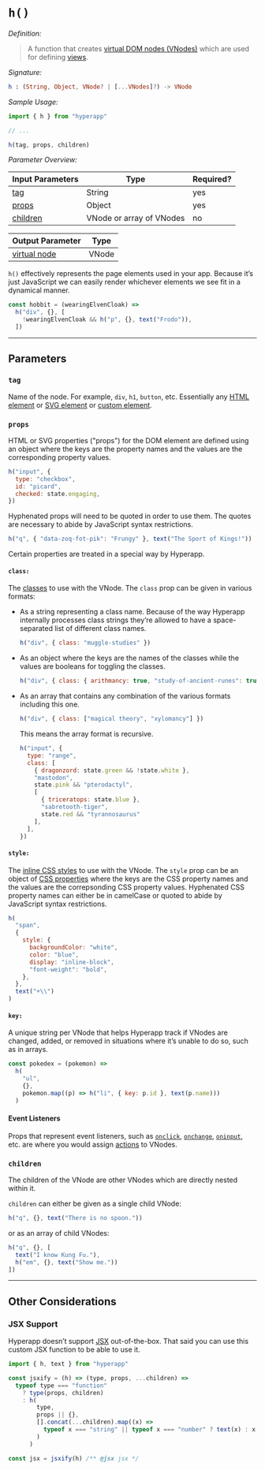 <h1 title="The name of the `h()` function is short for **hyperscript** which is named after the original hyperscript function from [HyperScript](https://github.com/hyperhype/hyperscript)."><code>h()</code></h1>

_Definition:_

> A function that creates [virtual DOM nodes (VNodes)](../architecture/views.md#virtual-dom) which are used for defining [views](../architecture/views.md).

_Signature:_

```elm
h : (String, Object, VNode? | [...VNodes]?) -> VNode
```

_Sample Usage:_

```js
import { h } from "hyperapp"

// ...

h(tag, props, children)
```

_Parameter Overview:_

| Input Parameters      | Type                     | Required? |
| --------------------- | ------------------------ | --------- |
| [tag](#tag)           | String                   | yes       |
| [props](#props)       | Object                   | yes       |
| [children](#children) | VNode or array of VNodes | no        |

| Output Parameter                                     | Type  |
| ---------------------------------------------------- | ----- |
| [virtual node](../architecture/views.md#virtual-dom) | VNode |

`h()` effectively represents the page elements used in your app. Because it’s just JavaScript we can easily render whichever elements we see fit in a dynamical manner.

```js
const hobbit = (wearingElvenCloak) =>
  h("div", {}, [
    !wearingElvenCloak && h("p", {}, text("Frodo")),
  ])
```

<!-- In “The Lord of the Rings” book/movie series, Frodo is a main character who eventually obtains a special cloak that makes him invisible when worn. -->

---

## Parameters

### `tag`

Name of the node. For example, `div`, `h1`, `button`, etc. Essentially any [HTML element](https://developer.mozilla.org/en-US/docs/Web/HTML/Element) or [SVG element](https://developer.mozilla.org/en-US/docs/Web/SVG/Element) or [custom element](https://developer.mozilla.org/en-US/docs/Web/Web_Components/Using_custom_elements).

### `props`

HTML or SVG properties ("props") for the DOM element are defined using an object where the keys are the property names and the values are the corresponding property values.

```js
h("input", {
  type: "checkbox",
  id: "picard",
  checked: state.engaging,
})
```

<!-- In the television series “Star Trek: The Next Generation”, one of captain Picard’s catchphrases is “Engage!”. -->

Hyphenated props will need to be quoted in order to use them. The quotes are necessary to abide by JavaScript syntax restrictions.

```js
h("q", { "data-zoq-fot-pik": "Frungy" }, text("The Sport of Kings!"))
```

<!-- In the videogame “Star Control II: The Ur-Quan Masters” the alien races known as the Zoq-Fot-Pik have a favorite mysterious sport called Frungy which they regard as “The Sport of Kings”. -->

Certain properties are treated in a special way by Hyperapp.

#### `class:`

The [classes](https://developer.mozilla.org/en-US/docs/Web/HTML/Global_attributes/class) to use with the VNode. The `class` prop can be given in various formats:

- As a string representing a class name. Because of the way Hyperapp internally processes class strings they’re allowed to have a space-separated list of different class names.

  ```js
  h("div", { class: "muggle-studies" })
  ```

  <!-- In the “Harry Potter” book/movie series, “Muggle Studies” is a class that can be taken at the Hogwarts School of Witchcraft and Wizardry. -->

- As an object where the keys are the names of the classes while the values are booleans for toggling the classes.

  ```js
  h("div", { class: { arithmancy: true, "study-of-ancient-runes": true } })
  ```

  <!-- In the “Harry Potter” series, “Arithmancy” and “The Study of Ancient Runes” are classes that can be taken at Hogwarts. -->

- As an array that contains any combination of the various formats including this one.

  ```js
  h("div", { class: ["magical theory", "xylomancy"] })
  ```

  <!-- In the “Harry Potter” series, “Magical Theory” and “Xylomancy” are classes that can be taken at Hogwarts. -->

  This means the array format is recursive.

  ```js
  h("input", {
    type: "range",
    class: [
      { dragonzord: state.green && !state.white },
      "mastodon",
      state.pink && "pterodactyl",
      [
        { triceratops: state.blue }, 
        "sabretooth-tiger", 
        state.red && "tyrannosaurus"
      ],
    ],
  })
  ```

  <!--
  In the television show “Mighty Morphin Power Rangers”, Tommy Oliver was initially the Green Ranger and eventually became the White Ranger.
  The Green Ranger’s Zord was called the Dragonzord.
  The Black Ranger had the Mastodon Dinozord.
  The Pink Ranger had the Pterodactyl Dinozord.
  The Blue Ranger had the Triceratops Dinozord.
  The Yellow Ranger had the Sabretooth Tiger Dinozord.
  The Red Ranger had the Tyrannosaurus Dinozord.
  -->

#### `style:`

The [inline CSS styles](https://developer.mozilla.org/en-US/docs/Web/HTML/Global_attributes/style) to use with the VNode. The `style` prop can be an object of [CSS properties](https://developer.mozilla.org/en-US/docs/Web/CSS/Reference) where the keys are the CSS property names and the values are the correpsonding CSS property values. Hyphenated CSS property names can either be in camelCase or quoted to abide by JavaScript syntax restrictions.

```js
h(
  "span",
  {
    style: {
      backgroundColor: "white",
      color: "blue",
      display: "inline-block",
      "font-weight": "bold",
    },
  },
  text("+\\")
)
```

<!-- The combination of the plus and backslash characters along with the blue and white colors are reminiscent of Hyperapp’s logo. -->

#### `key:`

A unique string per VNode that helps Hyperapp track if VNodes are changed, added, or removed in situations where it’s unable to do so, such as in arrays.

```js
const pokedex = (pokemon) =>
  h(
    "ul",
    {},
    pokemon.map((p) => h("li", { key: p.id }, text(p.name)))
  )
```

<!-- The Pokédex is a digital encyclopedia used by Trainers in the world of Pokémon. -->

#### Event Listeners

Props that represent event listeners, such as [`onclick`](https://developer.mozilla.org/en-US/docs/Web/API/Element/click_event), [`onchange`](https://developer.mozilla.org/en-US/docs/Web/API/HTMLElement/change_event), [`oninput`](https://developer.mozilla.org/en-US/docs/Web/API/HTMLElement/input_event), etc. are where you would assign [actions](../architecture/actions.md) to VNodes.

### `children`

The children of the VNode are other VNodes which are directly nested within it.

`children` can either be given as a single child VNode:

```js
h("q", {}, text("There is no spoon."))
```

<!-- In the movie “The Matrix”, a young boy says “There is no spoon.” to the protagonist Neo. -->

or as an array of child VNodes:

```js
h("q", {}, [
  text("I know Kung Fu."), 
  h("em", {}, text("Show me."))
])
```

<!-- In the movie “The Matrix”, Neo says “I know Kung Fu.” after having downloaded martial arts knowledge into his head. His mentor Morpheus replies with “Show me.” before they spar with each other. -->

---

## Other Considerations

### JSX Support

Hyperapp doesn’t support [JSX](https://reactjs.org/docs/introducing-jsx.html) out-of-the-box. That said you can use this custom JSX function to be able to use it.

```js
import { h, text } from "hyperapp"

const jsxify = (h) => (type, props, ...children) =>
  typeof type === "function"
    ? type(props, children)
    : h(
        type,
        props || {},
        [].concat(...children).map((x) => 
          typeof x === "string" || typeof x === "number" ? text(x) : x
        )
      )

const jsx = jsxify(h) /** @jsx jsx */
```
